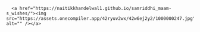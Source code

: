 <html>
      <img src="https://assets.onecompiler.app/42ryuv2wx/42w5qzge2/1000000233.jpg" alt="" />




      <a href="https://naitikkhandelwal1.github.io/samriddhi_maam-s_wishes/"><img src="https://assets.onecompiler.app/42ryuv2wx/42w6ej2y2/1000000247.jpg" alt="" /></a>












  
</html>

